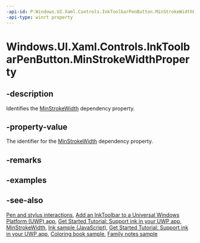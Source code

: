 ```yaml
---
-api-id: P:Windows.UI.Xaml.Controls.InkToolbarPenButton.MinStrokeWidthProperty
-api-type: winrt property
---
```


<!-- Property syntax
public Windows.UI.Xaml.DependencyProperty MinStrokeWidthProperty { get; }
-->

# Windows.UI.Xaml.Controls.InkToolbarPenButton.MinStrokeWidthProperty

## -description
Identifies the [MinStrokeWidth](inktoolbarpenbutton_minstrokewidth.md) dependency property.

## -property-value
The identifier for the [MinStrokeWidth](inktoolbarpenbutton_minstrokewidth.md) dependency property.

## -remarks

## -examples

## -see-also
[Pen and stylus interactions](https://docs.microsoft.com/windows/uwp/input-and-devices/pen-and-stylus-interactions), [Add an InkToolbar to a Universal Windows Platform (UWP) app](https://docs.microsoft.com/windows/uwp/input-and-devices/ink-toolbar), [Get Started Tutorial: Support ink in your UWP app](https://docs.microsoft.com/windows/uwp/get-started/ink-walkthrough), [MinStrokeWidth](inktoolbarpenbutton_minstrokewidth.md), [Ink sample (JavaScript)](https://github.com/Microsoft/Windows-universal-samples/tree/master/Samples/Ink), [Get Started Tutorial: Support ink in your UWP app](https://aka.ms/appsample-ink), [Coloring book sample](https://aka.ms/cpubsample-coloringbook), [Family notes sample](https://aka.ms/cpubsample-familynotessample)

